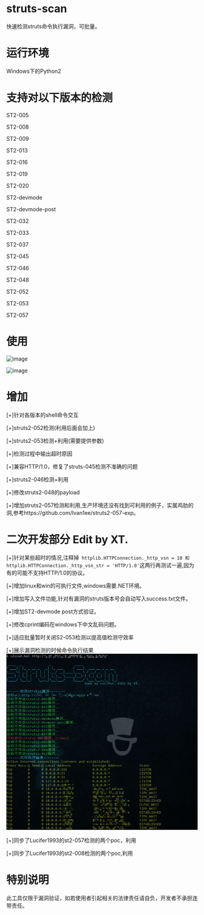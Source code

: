 # struts-scan
快速检测struts命令执行漏洞，可批量。

# 运行环境
Windows下的Python2

# 支持对以下版本的检测

ST2-005

ST2-008

ST2-009

ST2-013

ST2-016

ST2-019

ST2-020

ST2-devmode

ST2-devmode-post

ST2-032

ST2-033

ST2-037

ST2-045

ST2-046

ST2-048

ST2-052

ST2-053

ST2-057

# 使用
![image](./images/poc.png)

![image](./images/exp.png)

# 增加
[+]针对各版本的shell命令交互

[+]struts2-052检测(利用后面会加上)

[+]struts2-053检测+利用(需要提供参数)

[+]检测过程中输出超时原因

[+]兼容HTTP/1.0，修复了struts-045检测不准确的问题

[+]struts2-046检测+利用

[+]修改struts2-048的payload

[+]增加struts2-057检测和利用,生产环境还没有找到可利用的例子，实属鸡肋的洞,参考https://github.com/Ivan1ee/struts2-057-exp。

# 二次开发部分 Edit by XT.
[+]针对某些超时的情况,注释掉``` httplib.HTTPConnection._http_vsn = 10 和httplib.HTTPConnection._http_vsn_str = 'HTTP/1.0'```这两行再测试一遍,因为有的可能不支持HTTP/1.0的协议。

[+]增加linux和win的可执行文件,windows需要.NET环境。

[+]增加写入文件功能,针对有漏洞的struts版本号会自动写入success.txt文件。

[+]增加ST2-devmode post方式验证。

[+]修改cprint编码在windows下中文乱码问题。

[+]适应批量暂时关闭S2-053检测以提高值检测守效率

[+]展示漏洞检测的时候命令执行结果
![image](./images/newscan.png)

[+]同步了Lucifer1993的st2-057检测的两个poc，利用

[+]同步了Lucifer1993的st2-008检测的两个poc,利用



# 特别说明
此工具仅限于漏洞验证，如若使用者引起相关的法律责任请自负，开发者不承担连带责任。
